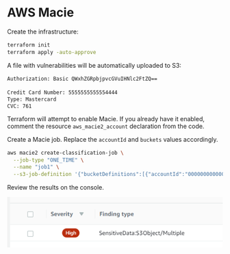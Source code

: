 # AWS Macie

Create the infrastructure:

```sh
terraform init
terraform apply -auto-approve
```

A file with vulnerabilities will be automatically uploaded to S3:

```
Authorization: Basic QWxhZGRpbjpvcGVuIHNlc2FtZQ==

Credit Card Number: 5555555555554444
Type: Mastercard
CVC: 761
```

Terraform will attempt to enable Macie. If you already have it enabled, comment the resource `aws_macie2_account` declaration from the code.

Create a Macie job. Replace the `accountId` and `buckets` values accordingly.

```sh
aws macie2 create-classification-job \
  --job-type "ONE_TIME" \
  --name "job1" \
  --s3-job-definition '{"bucketDefinitions":[{"accountId":"000000000000", "buckets":["<bucket-name>"]}]}'
```

Review the results on the console.

<img src="findings.png" />
